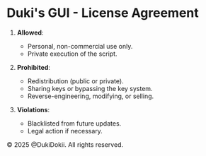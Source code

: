 # Duki's GUI - License Agreement

1. **Allowed**:  
   - Personal, non-commercial use only.  
   - Private execution of the script.  

2. **Prohibited**:  
   - Redistribution (public or private).  
   - Sharing keys or bypassing the key system.  
   - Reverse-engineering, modifying, or selling.  

3. **Violations**:  
   - Blacklisted from future updates.  
   - Legal action if necessary.  

© 2025 @DukiDokii. All rights reserved.
